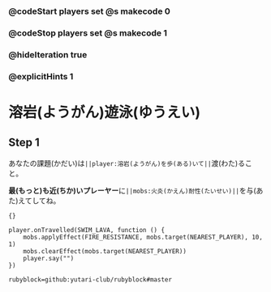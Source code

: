 ### @codeStart players set @s makecode 0
### @codeStop players set @s makecode 1

### @hideIteration true 
### @explicitHints 1

# 溶岩(ようがん)遊泳(ゆうえい)
<!-- # Lava swim -->

## Step 1
あなたの課題(かだい)は``||player:溶岩(ようがん)を歩(ある)いて||``渡(わた)ること。<br>

**最(もっと)も近(ちか)いプレーヤー**に``||mobs:火炎(かえん)耐性(たいせい)||``を与(あた)えてしてね。
<!-- Your challenge is to ``||player:swim||`` across the lava lake. Try ``||mobs:applying fire resistance||`` to the **nearest player**. -->
```template
{}
``` 
```ghost
player.onTravelled(SWIM_LAVA, function () {
    mobs.applyEffect(FIRE_RESISTANCE, mobs.target(NEAREST_PLAYER), 10, 1)
    mobs.clearEffect(mobs.target(NEAREST_PLAYER))
    player.say("")
})
```
```package
rubyblock=github:yutari-club/rubyblock#master
```